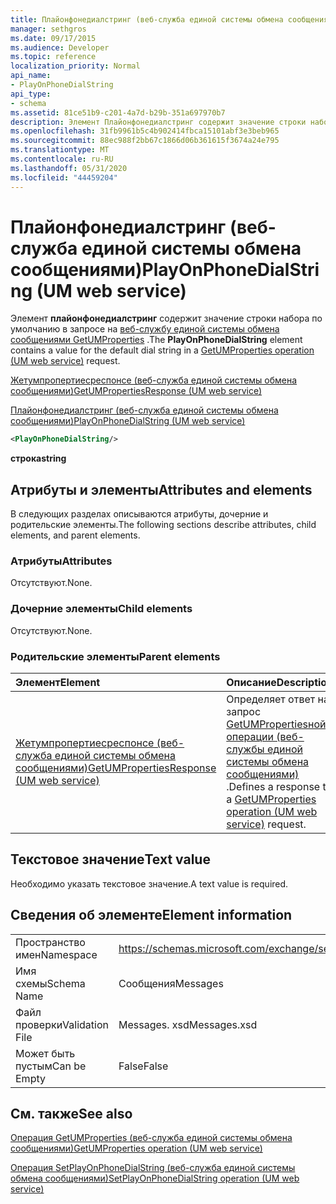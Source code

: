 ```yaml
---
title: Плайонфонедиалстринг (веб-служба единой системы обмена сообщениями)
manager: sethgros
ms.date: 09/17/2015
ms.audience: Developer
ms.topic: reference
localization_priority: Normal
api_name:
- PlayOnPhoneDialString
api_type:
- schema
ms.assetid: 81ce51b9-c201-4a7d-b29b-351a697970b7
description: Элемент Плайонфонедиалстринг содержит значение строки набора по умолчанию в запросе на веб-службу единой системы обмена сообщениями GetUMProperties.
ms.openlocfilehash: 31fb9961b5c4b902414fbca15101abf3e3beb965
ms.sourcegitcommit: 88ec988f2bb67c1866d06b361615f3674a24e795
ms.translationtype: MT
ms.contentlocale: ru-RU
ms.lasthandoff: 05/31/2020
ms.locfileid: "44459204"
---
```

# <a name="playonphonedialstring-um-web-service"></a><span data-ttu-id="a44c9-103">Плайонфонедиалстринг (веб-служба единой системы обмена сообщениями)</span><span class="sxs-lookup"><span data-stu-id="a44c9-103">PlayOnPhoneDialString (UM web service)</span></span>

<span data-ttu-id="a44c9-104">Элемент **плайонфонедиалстринг** содержит значение строки набора по умолчанию в запросе на [веб-службу единой системы обмена сообщениями GetUMProperties](getumproperties-operation-um-web-service.md) .</span><span class="sxs-lookup"><span data-stu-id="a44c9-104">The **PlayOnPhoneDialString** element contains a value for the default dial string in a [GetUMProperties operation (UM web service)](getumproperties-operation-um-web-service.md) request.</span></span> 
  
[<span data-ttu-id="a44c9-105">Жетумпропертиесреспонсе (веб-служба единой системы обмена сообщениями)</span><span class="sxs-lookup"><span data-stu-id="a44c9-105">GetUMPropertiesResponse (UM web service)</span></span>](getumpropertiesresponse-um-web-service.md)
  
[<span data-ttu-id="a44c9-106">Плайонфонедиалстринг (веб-служба единой системы обмена сообщениями)</span><span class="sxs-lookup"><span data-stu-id="a44c9-106">PlayOnPhoneDialString (UM web service)</span></span>](playonphonedialstring-um-web-service.md)
  
```xml
<PlayOnPhoneDialString/>
```

 <span data-ttu-id="a44c9-107">**строка**</span><span class="sxs-lookup"><span data-stu-id="a44c9-107">**string**</span></span>
## <a name="attributes-and-elements"></a><span data-ttu-id="a44c9-108">Атрибуты и элементы</span><span class="sxs-lookup"><span data-stu-id="a44c9-108">Attributes and elements</span></span>

<span data-ttu-id="a44c9-109">В следующих разделах описываются атрибуты, дочерние и родительские элементы.</span><span class="sxs-lookup"><span data-stu-id="a44c9-109">The following sections describe attributes, child elements, and parent elements.</span></span>
  
### <a name="attributes"></a><span data-ttu-id="a44c9-110">Атрибуты</span><span class="sxs-lookup"><span data-stu-id="a44c9-110">Attributes</span></span>

<span data-ttu-id="a44c9-111">Отсутствуют.</span><span class="sxs-lookup"><span data-stu-id="a44c9-111">None.</span></span>
  
### <a name="child-elements"></a><span data-ttu-id="a44c9-112">Дочерние элементы</span><span class="sxs-lookup"><span data-stu-id="a44c9-112">Child elements</span></span>

<span data-ttu-id="a44c9-113">Отсутствуют.</span><span class="sxs-lookup"><span data-stu-id="a44c9-113">None.</span></span>
  
### <a name="parent-elements"></a><span data-ttu-id="a44c9-114">Родительские элементы</span><span class="sxs-lookup"><span data-stu-id="a44c9-114">Parent elements</span></span>

|<span data-ttu-id="a44c9-115">**Элемент**</span><span class="sxs-lookup"><span data-stu-id="a44c9-115">**Element**</span></span>|<span data-ttu-id="a44c9-116">**Описание**</span><span class="sxs-lookup"><span data-stu-id="a44c9-116">**Description**</span></span>|
|:-----|:-----|
|[<span data-ttu-id="a44c9-117">Жетумпропертиесреспонсе (веб-служба единой системы обмена сообщениями)</span><span class="sxs-lookup"><span data-stu-id="a44c9-117">GetUMPropertiesResponse (UM web service)</span></span>](getumpropertiesresponse-um-web-service.md) <br/> |<span data-ttu-id="a44c9-118">Определяет ответ на запрос [GetUMPropertiesной операции (веб-службы единой системы обмена сообщениями)](getumproperties-operation-um-web-service.md) .</span><span class="sxs-lookup"><span data-stu-id="a44c9-118">Defines a response to a [GetUMProperties operation (UM web service)](getumproperties-operation-um-web-service.md) request.</span></span>  <br/> |
   
## <a name="text-value"></a><span data-ttu-id="a44c9-119">Текстовое значение</span><span class="sxs-lookup"><span data-stu-id="a44c9-119">Text value</span></span>

<span data-ttu-id="a44c9-120">Необходимо указать текстовое значение.</span><span class="sxs-lookup"><span data-stu-id="a44c9-120">A text value is required.</span></span>
  
## <a name="element-information"></a><span data-ttu-id="a44c9-121">Сведения об элементе</span><span class="sxs-lookup"><span data-stu-id="a44c9-121">Element information</span></span>

|||
|:-----|:-----|
|<span data-ttu-id="a44c9-122">Пространство имен</span><span class="sxs-lookup"><span data-stu-id="a44c9-122">Namespace</span></span>  <br/> |https://schemas.microsoft.com/exchange/services/2006/messages  <br/> |
|<span data-ttu-id="a44c9-123">Имя схемы</span><span class="sxs-lookup"><span data-stu-id="a44c9-123">Schema Name</span></span>  <br/> |<span data-ttu-id="a44c9-124">Сообщения</span><span class="sxs-lookup"><span data-stu-id="a44c9-124">Messages</span></span>  <br/> |
|<span data-ttu-id="a44c9-125">Файл проверки</span><span class="sxs-lookup"><span data-stu-id="a44c9-125">Validation File</span></span>  <br/> |<span data-ttu-id="a44c9-126">Messages. xsd</span><span class="sxs-lookup"><span data-stu-id="a44c9-126">Messages.xsd</span></span>  <br/> |
|<span data-ttu-id="a44c9-127">Может быть пустым</span><span class="sxs-lookup"><span data-stu-id="a44c9-127">Can be Empty</span></span>  <br/> |<span data-ttu-id="a44c9-128">False</span><span class="sxs-lookup"><span data-stu-id="a44c9-128">False</span></span>  <br/> |
   
## <a name="see-also"></a><span data-ttu-id="a44c9-129">См. также</span><span class="sxs-lookup"><span data-stu-id="a44c9-129">See also</span></span>



[<span data-ttu-id="a44c9-130">Операция GetUMProperties (веб-служба единой системы обмена сообщениями)</span><span class="sxs-lookup"><span data-stu-id="a44c9-130">GetUMProperties operation (UM web service)</span></span>](getumproperties-operation-um-web-service.md)
  
[<span data-ttu-id="a44c9-131">Операция SetPlayOnPhoneDialString (веб-служба единой системы обмена сообщениями)</span><span class="sxs-lookup"><span data-stu-id="a44c9-131">SetPlayOnPhoneDialString operation (UM web service)</span></span>](setplayonphonedialstring-operation-um-web-service.md)

